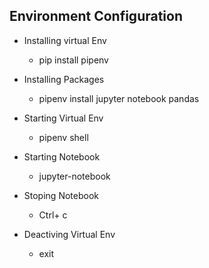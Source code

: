 ## Environment Configuration
- Installing virtual Env
    - pip install pipenv 

- Installing Packages
    - pipenv install jupyter notebook pandas 

- Starting Virtual Env
    - pipenv shell 

- Starting Notebook
    - jupyter-notebook 

- Stoping Notebook 
    - Ctrl+ c

- Deactiving Virtual Env
    - exit